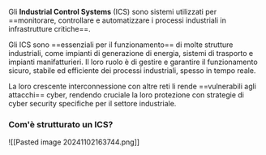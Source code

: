 Gli **Industrial Control Systems** (ICS) sono sistemi utilizzati per ==monitorare, controllare e automatizzare i processi industriali in infrastrutture critiche==. 

Gli ICS sono ==essenziali per il funzionamento== di molte strutture industriali, come impianti di generazione di energia, sistemi di trasporto e impianti manifatturieri. 
Il loro ruolo è di gestire e garantire il funzionamento sicuro, stabile ed efficiente dei processi industriali, spesso in tempo reale.

La loro crescente interconnessione con altre reti li rende ==vulnerabili agli attacchi== cyber, rendendo cruciale la loro protezione con strategie di cyber security specifiche per il settore industriale.

### Com'è strutturato un ICS?
![[Pasted image 20241102163744.png]]